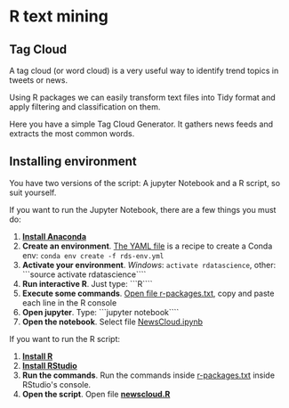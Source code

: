 # R text mining

## Tag Cloud

A tag cloud (or word cloud) is a very useful way to identify trend topics in tweets or news.

Using R packages we can easily transform text files into Tidy format and apply filtering and classification on them.

Here you have a simple Tag Cloud Generator. It gathers news feeds and extracts the most common words. 

## Installing environment

You have two versions of the script: A jupyter Notebook and a R script, so suit yourself.

If you want to run the Jupyter Notebook, there are a few things you must do: 

1) [**Install Anaconda**](https://www.anaconda.com/download/)
2) **Create an environment**. [The YAML file](./rds-env.yml) is a recipe to create a Conda env: ```conda env create -f rds-env.yml```
3) **Activate your environment**. *Windows*: ```activate rdatascience```, other: ```source activate rdatascience````
4) **Run interactive R**. Just type: ```R````
5) **Execute some commands**. [Open file r-packages.txt](./r-packages.txt), copy and paste each line in the R console
6) **Open jupyter**. Type: ```jupyter notebook````
7) **Open the notebook**. Select file [NewsCloud.ipynb](./NewsCloud.ipynb)

If you want to run the R script: 

1) [**Install R**](https://www.r-project.org)
2) [**Install RStudio**](https://www.rstudio.com)
3) **Run the commands**. Run the commands inside [r-packages.txt](./r-packages.txt) inside RStudio's console.
4) **Open the script**. Open file [**newscloud.R**](./newscloud.T)

 
